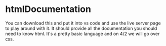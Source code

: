 # htmlDocumentation

You can download this and put it into vs code and use the live server page to play around with it. It should provide all the documentation you should need to know html. It's a pretty basic language and on 4/2 we will go over css.
